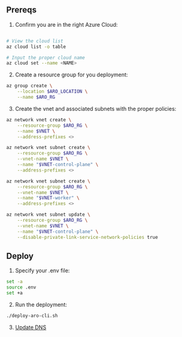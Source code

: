 ## Prereqs

1. Confirm you are in the right Azure Cloud:

```bash

# View the cloud list
az cloud list -o table

# Input the proper cloud name
az cloud set --name <NAME>
```

2. Create a resource group for you deployment:

```bash
az group create \
    --location $ARO_LOCATION \
    --name $ARO_RG
```

3. Create the vnet and associated subnets with the proper policies:

```bash
az network vnet create \
    --resource-group $ARO_RG \
    --name $VNET \
    --address-prefixes <>

az network vnet subnet create \
    --resource-group $ARO_RG \
    --vnet-name $VNET \
    --name "$VNET-control-plane" \
    --address-prefixes <>

az network vnet subnet create \
    --resource-group $ARO_RG \
    --vnet-name $VNET \
    --name "$VNET-worker" \
    --address-prefixes <>

az network vnet subnet update \
    --resource-group $ARO_RG \
    --vnet-name $VNET \
    --name "$VNET-control-plane" \
    --disable-private-link-service-network-policies true
```

## Deploy

1. Specify your .env file:

```bash
set -a
source .env
set +a
```

2. Run the deployment:

```bash
./deploy-aro-cli.sh
```

3. [Update DNS](https://docs.microsoft.com/en-us/azure/openshift/tutorial-create-cluster#prepare-a-custom-domain-for-your-cluster-optional)
